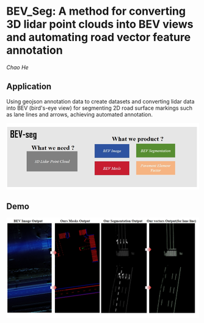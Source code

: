 # BEV_Seg: A method for converting 3D lidar point clouds into BEV views and automating road vector feature annotation
*Chao He*

## Application
Using geojson annotation data to create datasets and converting lidar data into BEV (bird's-eye view) for segmenting 2D road surface markings such as lane lines and arrows, achieving automated annotation.

<img src="figure/wwd.png" alt="Pipeline" width="690"/>

## Demo
<img src="figure/exp2.png" alt="Pipeline" width="700"/>


